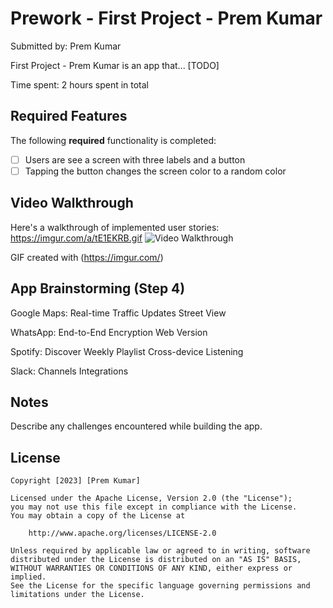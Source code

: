 # Prework - First Project - Prem Kumar

Submitted by: Prem Kumar

First Project - Prem Kumar is an app that... [TODO] 

Time spent: 2 hours spent in total

## Required Features

The following **required** functionality is completed:

- [ ] Users are see a screen with three labels and a button
- [ ] Tapping the button changes the screen color to a random color
 
## Video Walkthrough

Here's a walkthrough of implemented user stories:
https://imgur.com/a/tE1EKRB.gif
<img src='https://imgur.com/a/tE1EKRB.gif' title='Video Walkthrough' width='' alt='Video Walkthrough' />

<!-- Replace this with whatever GIF tool you used! -->
GIF created with (https://imgur.com/)
<!-- Recommended tools:
[Kap](https://getkap.co/) for macOS
[ScreenToGif](https://www.screentogif.com/) for Windows
[peek](https://github.com/phw/peek) for Linux. -->

## App Brainstorming (Step 4)
Google Maps:
Real-time Traffic Updates
Street View

WhatsApp:
End-to-End Encryption
Web Version

Spotify:
Discover Weekly Playlist
Cross-device Listening

Slack:
Channels
Integrations

## Notes

Describe any challenges encountered while building the app.

## License

    Copyright [2023] [Prem Kumar]

    Licensed under the Apache License, Version 2.0 (the "License");
    you may not use this file except in compliance with the License.
    You may obtain a copy of the License at

        http://www.apache.org/licenses/LICENSE-2.0

    Unless required by applicable law or agreed to in writing, software
    distributed under the License is distributed on an "AS IS" BASIS,
    WITHOUT WARRANTIES OR CONDITIONS OF ANY KIND, either express or implied.
    See the License for the specific language governing permissions and
    limitations under the License.
